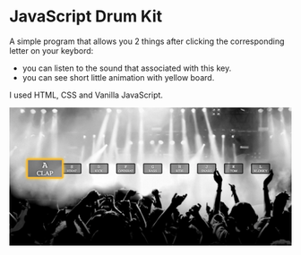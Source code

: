 # JavaScript Drum Kit

A simple program that allows you 2 things after clicking the corresponding letter on your keybord: 
- you can listen to the sound that associated with this key.
- you can see short little animation with yellow board.

I used HTML, CSS and Vanilla JavaScript.

[![](https://github.com/veranika-isakova/drum-music/blob/master/images/screenshot.png?raw=true)](https://github.com/veranika-isakova/drum-music/blob/master/images/screenshot.png?raw=true)
